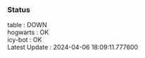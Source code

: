 ### Status


table : DOWN  
hogwarts : OK  
icy-bot : OK  
Latest Update : 2024-04-06 18:09:11.777600
